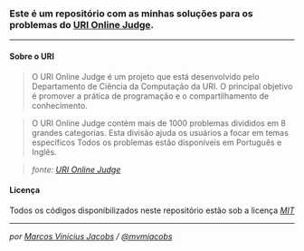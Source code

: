 ### Este é um repositório com as minhas soluções para os problemas do [URI Online Judge].

---

#### Sobre o URI
> O URI Online Judge é um projeto que está desenvolvido pelo Departamento de Ciência da Computação da URI.
> O principal objetivo é promover a prática de programação e o compartilhamento de conhecimento.  

> O URI Online Judge contém mais de 1000 problemas divididos em 8 grandes categorias.
> Esta divisão ajuda os usuários a focar em temas específicos
> Todos os problemas estão disponíveis em Português e Inglês.

> *fonte: [URI Online Judge]*

#### Licença

Todos os códigos disponibilizados neste repositório estão sob a licença *[MIT]* 

---

*por [Marcos Vinicius Jacobs] / [@mvmjacobs]*

[URI Online Judge]: https://www.urionlinejudge.com.br/
[MIT]: https://opensource.org/licenses/MIT
[Marcos Vinicius Jacobs]: https://www.linkedin.com/in/mvmjacobs
[@mvmjacobs]: https://www.twitter.com/mvmjacobs
